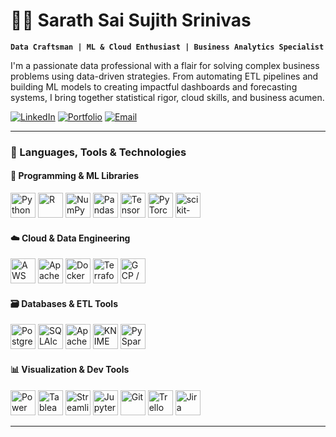 # 🏄‍♂️ Sarath Sai Sujith Srinivas

**`Data Craftsman | ML & Cloud Enthusiast | Business Analytics Specialist`**

I'm a passionate data professional with a flair for solving complex business problems using data-driven strategies. From automating ETL pipelines and building ML models to creating impactful dashboards and forecasting systems, I bring together statistical rigor, cloud skills, and business acumen.

<p align="left">
   <a href="www.linkedin.com/in/sujithgrandhe">
      <img alt="LinkedIn" title="Connect on LinkedIn" src="https://custom-icon-badges.demolab.com/badge/-LinkedIn-blue?style=for-the-badge&logo=linkedin&logoColor=white"/></a>
   <a href="https://yourportfolio.com">
      <img alt="Portfolio" title="Visit my portfolio" src="https://custom-icon-badges.demolab.com/badge/-Portfolio-black?style=for-the-badge&logo=web&logoColor=white"/></a>
   <a href="mailto:youremail@example.com">
      <img alt="Email" title="Email Me" src="https://custom-icon-badges.demolab.com/badge/-Email-green?style=for-the-badge&logo=gmail&logoColor=white"/></a>
</p>

---

### 🧰 Languages, Tools & Technologies

#### 🚀 Programming & ML Libraries
<p>
<img src="https://cdn.jsdelivr.net/gh/devicons/devicon/icons/python/python-original.svg" width="40" title="Python"/>
<img src="https://cdn.jsdelivr.net/gh/devicons/devicon/icons/r/r-original.svg" width="40" title="R"/>
<img src="https://cdn.jsdelivr.net/gh/devicons/devicon/icons/numpy/numpy-original.svg" width="40" title="NumPy"/>
<img src="https://cdn.jsdelivr.net/gh/devicons/devicon/icons/pandas/pandas-original.svg" width="40" title="Pandas"/>
<img src="https://cdn.jsdelivr.net/gh/devicons/devicon/icons/tensorflow/tensorflow-original.svg" width="40" title="TensorFlow"/>
<img src="https://cdn.jsdelivr.net/gh/devicons/devicon/icons/pytorch/pytorch-original.svg" width="40" title="PyTorch"/>
<img src="https://upload.wikimedia.org/wikipedia/commons/0/05/Scikit_learn_logo_small.svg" alt="scikit-learn" height="40"/>
</p>

#### ☁️ Cloud & Data Engineering
<p>
<img src="https://upload.wikimedia.org/wikipedia/commons/9/93/Amazon_Web_Services_Logo.svg" alt="AWS" height="40"/>
<img src="https://cdn.jsdelivr.net/gh/devicons/devicon/icons/apache/apache-original-wordmark.svg" width="40" title="Apache Spark"/>
<img src="https://cdn.jsdelivr.net/gh/devicons/devicon/icons/docker/docker-original.svg" width="40" title="Docker"/>
<img src="https://cdn.jsdelivr.net/gh/devicons/devicon/icons/terraform/terraform-original.svg" width="40" title="Terraform"/>
<img src="https://cdn.jsdelivr.net/gh/devicons/devicon/icons/googlecloud/googlecloud-original.svg" width="40" title="GCP / BigQuery"/>
</p>

#### 🗃️ Databases & ETL Tools
<p>
<img src="https://cdn.jsdelivr.net/gh/devicons/devicon/icons/postgresql/postgresql-original.svg" width="40" title="PostgreSQL"/>
<img src="https://cdn.jsdelivr.net/gh/devicons/devicon/icons/sqlalchemy/sqlalchemy-original.svg" width="40" title="SQLAlchemy"/>
<img src="https://cdn.jsdelivr.net/gh/devicons/devicon/icons/apache/apache-original.svg" width="40" title="Apache Spark"/>
<img src="https://www.knime.com/themes/custom/bootstrap_knime/logo.svg" alt="KNIME" height="40"/>
<img src="https://cdn.jsdelivr.net/gh/devicons/devicon/icons/apache/apache-original.svg" width="40" title="PySpark"/>
</p>

#### 📊 Visualization & Dev Tools
<p>
<img src="https://upload.wikimedia.org/wikipedia/commons/c/cf/New_Power_BI_Logo.svg" width="40" title="Power BI"/>
<img src="https://cdn.brandfetch.io/id9sYMA_Im/theme/dark/logo.svg" width="40" title="Tableau"/>
<img src="https://cdn.jsdelivr.net/gh/devicons/devicon/icons/streamlit/streamlit-original.svg" width="40" title="Streamlit"/>
<img src="https://cdn.jsdelivr.net/gh/devicons/devicon/icons/jupyter/jupyter-original.svg" width="40" title="Jupyter"/>
<img src="https://cdn.jsdelivr.net/gh/devicons/devicon/icons/git/git-original.svg" width="40" title="Git"/>
<img src="https://cdn.jsdelivr.net/gh/devicons/devicon/icons/trello/trello-plain.svg" width="40" title="Trello"/>
<img src="https://cdn.jsdelivr.net/gh/devicons/devicon/icons/jira/jira-original.svg" width="40" title="Jira"/>
</p>

---








